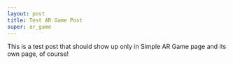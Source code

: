 ```yaml
---
layout: post
title: Test AR Game Post
super: ar_game
---
```


This is a test post that should show up only in Simple AR Game page and its own page, of course!